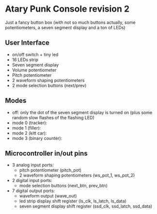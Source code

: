 # Atary Punk Console revision 2
Just a fancy button box (with not so much buttons actually, some potentiometers, a seven segment display and a ton of LEDs)


## User Interface
- on/off switch + tiny led
- 16 LEDs strip
- Seven segment display
- Volume potentiometer
- Pitch potentiometer
- 2 waveform shaping potentiometers
- 2 mode selection buttons (next/prev)


## Modes
- off: only the dot of the seven segment display is turned on (plus some random slow flashes of the flashing LED)
- mode 0 (tracker):
- mode 1 (filler):
- mode 2 (kitt car):
- mode 3 (binary counter):


## Microcontroller in/out pins
- 3 analog input ports:
    - pitch potentiometer (pitch_pot)
    - 2 waveform shaping potentiometers (ws_pot_1, ws_pot_2)
- 2 digital input ports:
    - mode selection buttons (next_btn, prev_btn)
- 7 digital output ports:
    - waveform output (wave_out)
    - led strip display shift register (ls_clk, ls_latch, ls_data)
    - seven segment display shift register (ssd_clk, ssd_latch, ssd_data)

